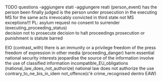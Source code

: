 TODO questions
-aggiungere stati
-aggiungere reati
(person_event)
    has the person been finally judged
    is the person under prosecution in the executing MS for the same acts
    irrevocably convicted in third state not MS
exceptions!!!
    PL:
        asylum request
        no consent to surrender
(executing_proceeding_status)    
    decision not to prosecute
    decision to halt proceedings
    prosecution or punishment is statute barred
    



EIO
(contrast_with)
    there is an immunity or a privilege
    freedom of the press
    freedom of expression in other media
(proceeding_danger)
    harm essential national security interests
    jeopardise the source of the information
    involve the use of classified information
    incompatible_EU_obligations
(national_law_does_not_authorize)
    national law does not authorize the use
contrary_to_ne_bis_in_idem
not_offence(c'è crime_recognised dentro EAW)
